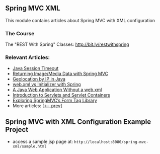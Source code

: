 ## Spring MVC XML

This module contains articles about Spring MVC with XML configuration

### The Course

The "REST With Spring" Classes: http://bit.ly/restwithspring

### Relevant Articles: 

- [Java Session Timeout](https://www.baeldung.com/servlet-session-timeout)
- [Returning Image/Media Data with Spring MVC](https://www.baeldung.com/spring-mvc-image-media-data)
- [Geolocation by IP in Java](https://www.baeldung.com/geolocation-by-ip-with-maxmind)
- [web.xml vs Initializer with Spring](https://www.baeldung.com/spring-xml-vs-java-config)
- [A Java Web Application Without a web.xml](https://www.baeldung.com/java-web-app-without-web-xml)
- [Introduction to Servlets and Servlet Containers](https://www.baeldung.com/java-servlets-containers-intro)
- [Exploring SpringMVC’s Form Tag Library](https://www.baeldung.com/spring-mvc-form-tags)
- More articles: [[<-- prev]](../spring-mvc-xml)

## Spring MVC with XML Configuration Example Project

- access a sample jsp page at: `http://localhost:8080/spring-mvc-xml/sample.html`
